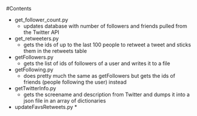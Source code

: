#Contents
* get_follower_count.py
  * updates database with number of followers and friends pulled from the Twitter API
* get_retweeters.py
  * gets the ids of up to the last 100 people to retweet a tweet and sticks them in the retweets table
* getFollowers.py
  * gets the list of ids of followers of a user and writes it to a file
* getFollowing.py
  * does pretty much the same as getFollowers but gets the ids of friends (people following the user) instead
* getTwitterInfo.py
  * gets the screename and description from Twitter and dumps it into a json file in an array of dictionaries
* updateFavsRetweets.py
  * 